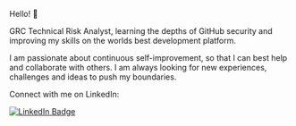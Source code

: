 
Hello! 👋 

GRC Technical Risk Analyst, learning the depths of GitHub security and improving my skills on the worlds best development platform. 

I am passionate about continuous self-improvement, so that I can best help and collaborate with others. I am always looking for new experiences, challenges and ideas to push my boundaries. 

Connect with me on LinkedIn: <div id="badges"> <a href="https://www.linkedin.com/in/neil-dewakar-785233113/">
    <img src="https://img.shields.io/badge/LinkedIn-blue?style=for-the-badge&logo=linkedin&logoColor=red" alt="LinkedIn Badge"/>
  </a>
</div>
